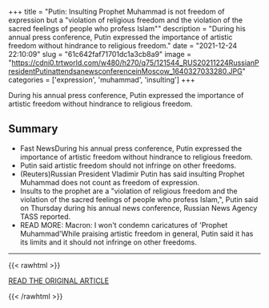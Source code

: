 +++
title = "Putin: Insulting Prophet Muhammad is not freedom of expression but a \"violation of religious freedom and the violation of the sacred feelings of people who profess Islam\""
description = "During his annual press conference, Putin expressed the importance of artistic freedom without hindrance to religious freedom."
date = "2021-12-24 22:10:09"
slug = "61c642faf71701dc1a3cb8a9"
image = "https://cdni0.trtworld.com/w480/h270/q75/121544_RUS20211224RussianPresidentPutinattendsanewsconferenceinMoscow_1640327033280.JPG"
categories = ['expression', 'muhammad', 'insulting']
+++

During his annual press conference, Putin expressed the importance of artistic freedom without hindrance to religious freedom.

## Summary

- Fast NewsDuring his annual press conference, Putin expressed the importance of artistic freedom without hindrance to religious freedom.
- Putin said artistic freedom should not infringe on other freedoms.
- (Reuters)Russian President Vladimir Putin has said insulting Prophet Muhammad does not count as freedom of expression.
- Insults to the prophet are a "violation of religious freedom and the violation of the sacred feelings of people who profess Islam,", Putin said on Thursday during his annual news conference, Russian News Agency TASS reported.
- READ MORE: Macron: I won't condemn caricatures of 'Prophet Muhammad'While praising artistic freedom in general, Putin said it has its limits and it should not infringe on other freedoms.

---

{{< rawhtml >}}
  <p class="article-category">
    <a target="_blank" href="https://www.trtworld.com/asia/putin-insulting-prophet-muhammad-is-not-freedom-of-expression-52961">READ THE ORIGINAL ARTICLE</a>
  </p>
{{< /rawhtml >}}
